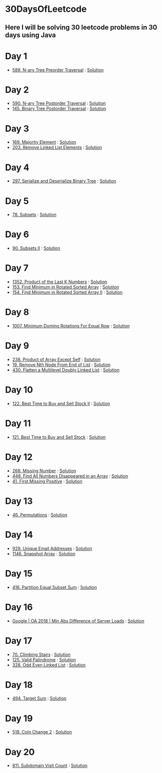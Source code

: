 # 30DaysOfLeetcode

## Here I will be solving 30 leetcode problems in 30 days using Java

# Day 1
- [589. N-ary Tree Preorder Traversal](https://leetcode.com/problems/n-ary-tree-preorder-traversal/) : [Solution](https://github.com/makrandp/30-days-of-leetcode/blob/master/Day%201/589.%20N-ary%20Tree%20Preorder%20Traversal.java)

# Day 2
- [590. N-ary Tree Postorder Traversal](https://leetcode.com/problems/n-ary-tree-postorder-traversal/) : [Solution](https://github.com/makrandp/30-days-of-leetcode/blob/master/Day%202/590.%20N-ary%20Tree%20Postorder%20Traversal.java)
- [145. Binary Tree Postorder Traversal](https://leetcode.com/problems/binary-tree-postorder-traversal/) : [Solution](https://github.com/makrandp/30-days-of-leetcode/blob/master/Day%202/145.%20Binary%20Tree%20Postorder%20Traversal.java)

# Day 3
- [169. Majority Element](https://leetcode.com/problems/majority-element/) : [Solution](https://github.com/makrandp/30-days-of-leetcode/blob/master/Day%203/169.%20Majority%20Element.java)
- [203. Remove Linked List Elements](https://leetcode.com/problems/remove-linked-list-elements/) : [Solution](https://github.com/makrandp/30-days-of-leetcode/blob/master/Day%203/203.%20Remove%20Linked%20List%20Elements.java)

# Day 4
- [297. Serialize and Deserialize Binary Tree](https://leetcode.com/problems/serialize-and-deserialize-binary-tree/) : [Solution](https://github.com/makrandp/30-days-of-leetcode/tree/master/Day%204)

# Day 5
- [78. Subsets](https://leetcode.com/problems/subsets/) : [Solution](https://github.com/makrandp/30-days-of-leetcode/tree/master/Day%205)

# Day 6
- [90. Subsets II](https://leetcode.com/problems/subsets-ii/) : [Solution](https://github.com/makrandp/30-days-of-leetcode/tree/master/Day%206)

# Day 7
- [1352. Product of the Last K Numbers](https://leetcode.com/problems/product-of-the-last-k-numbers/) : [Solution](https://github.com/makrandp/30-days-of-leetcode/blob/master/Day%207/1352.%20Product%20of%20the%20Last%20K%20Numbers.java)
- [153. Find Minimum in Rotated Sorted Array](https://leetcode.com/problems/find-minimum-in-rotated-sorted-array/) : [Solution](https://github.com/makrandp/30-days-of-leetcode/blob/master/Day%207/153.%20Find%20Minimum%20in%20Rotated%20Sorted%20Array.java)
- [154. Find Minimum in Rotated Sorted Array II](https://leetcode.com/problems/find-minimum-in-rotated-sorted-array-ii/) : [Solution](https://github.com/makrandp/30-days-of-leetcode/blob/master/Day%207/154.%20Find%20Minimum%20in%20Rotated%20Sorted%20Array%20II.java)

# Day 8
- [1007. Minimum Domino Rotations For Equal Row](https://leetcode.com/problems/minimum-domino-rotations-for-equal-row/) : [Solution](https://github.com/makrandp/30-days-of-leetcode/blob/master/Day%208/1007.%20Minimum%20Domino%20Rotations%20For%20Equal%20Row.java)

# Day 9
- [238. Product of Array Except Self](https://leetcode.com/problems/product-of-array-except-self/) : [Solution](https://github.com/makrandp/30-days-of-leetcode/blob/master/Day%209/238.%20Product%20of%20Array%20Except%20Self.java)
- [19. Remove Nth Node From End of List](https://leetcode.com/problems/remove-nth-node-from-end-of-list/) : [Solution](https://github.com/makrandp/30-days-of-leetcode/blob/master/Day%209/19.%20Remove%20Nth%20Node%20From%20End%20of%20List.java)
- [430. Flatten a Multilevel Doubly Linked List](https://leetcode.com/problems/flatten-a-multilevel-doubly-linked-list/) : [Solution](https://github.com/makrandp/30-days-of-leetcode/blob/master/Day%209/430.%20Flatten%20a%20Multilevel%20Doubly%20Linked%20List.java)

# Day 10
- [122. Best Time to Buy and Sell Stock II](https://leetcode.com/problems/best-time-to-buy-and-sell-stock-ii/) : [Solution](https://github.com/makrandp/30-days-of-leetcode/blob/master/Day%2010/122.%20Best%20Time%20to%20Buy%20and%20Sell%20Stock%20II.java)

# Day 11
- [121. Best Time to Buy and Sell Stock](https://leetcode.com/problems/best-time-to-buy-and-sell-stock/) : [Solution](https://github.com/makrandp/30-days-of-leetcode/blob/master/Day%2011/121.%20Best%20Time%20to%20Buy%20and%20Sell%20Stock.java)

# Day 12
- [268. Missing Number](https://leetcode.com/problems/missing-number/) : [Solution](https://github.com/makrandp/30-days-of-leetcode/blob/master/Day%2012/268.%20Missing%20Number.java)
- [448. Find All Numbers Disappeared in an Array](https://leetcode.com/problems/find-all-numbers-disappeared-in-an-array/) : [Solution](https://github.com/makrandp/30-days-of-leetcode/blob/master/Day%2012/448.%20Find%20All%20Numbers%20Disappeared%20in%20an%20Array.java)
- [41. First Missing Positive](https://leetcode.com/problems/first-missing-positive/) : [Solution](https://github.com/makrandp/30-days-of-leetcode/blob/master/Day%2012/41.%20First%20Missing%20Positive.java)

# Day 13
- [46. Permutations](https://leetcode.com/problems/permutations/) : [Solution](https://github.com/makrandp/30-days-of-leetcode/blob/master/Day%2013/46.%20Permutations.java)

# Day 14
- [929. Unique Email Addresses](https://leetcode.com/problems/unique-email-addresses/) : [Solution](https://github.com/makrandp/30-days-of-leetcode/blob/master/Day%2014/929.%20Unique%20Email%20Addresses.java)
- [1146. Snapshot Array](https://leetcode.com/problems/snapshot-array/) : [Solution](https://github.com/makrandp/30-days-of-leetcode/blob/master/Day%2014/1146.%20Snapshot%20Array.java)

# Day 15
- [416. Partition Equal Subset Sum](https://leetcode.com/problems/partition-equal-subset-sum/) : [Solution](https://github.com/makrandp/30-days-of-leetcode/blob/master/Day%2015/416.%20Partition%20Equal%20Subset%20Sum.java)

# Day 16
- [Google | OA 2018 | Min Abs Difference of Server Loads](https://leetcode.com/discuss/interview-question/356433/) : [Solution](https://github.com/makrandp/30-days-of-leetcode/blob/master/Day%2016/Google%20%7C%20OA%202018%20%7C%20Min%20Abs%20Difference%20of%20Server%20Loads.java)

# Day 17
- [70. Climbing Stairs](https://leetcode.com/problems/climbing-stairs/) : [Solution](https://github.com/makrandp/30-days-of-leetcode/blob/master/Day%2017/70.%20Climbing%20Stairs.java)
- [125. Valid Palindrome](https://leetcode.com/problems/valid-palindrome/) : [Solution](https://github.com/makrandp/30-days-of-leetcode/blob/master/Day%2017/125.%20Valid%20Palindrome.java)
- [328. Odd Even Linked List](https://leetcode.com/problems/odd-even-linked-list/) : [Solution](https://github.com/makrandp/30-days-of-leetcode/blob/master/Day%2017/328.%20Odd%20Even%20Linked%20List.java)

# Day 18
- [494. Target Sum](https://leetcode.com/problems/target-sum/) : [Solution](https://github.com/makrandp/30-days-of-leetcode/tree/master/Day%2018)

# Day 19
- [518. Coin Change 2](https://leetcode.com/problems/coin-change-2/) : [Solution](https://github.com/makrandp/30-days-of-leetcode/blob/master/Day%2019/518.%20Coin%20Change%202.java)

# Day 20
- [811. Subdomain Visit Count](https://leetcode.com/problems/subdomain-visit-count/) : [Solution](https://github.com/makrandp/30-days-of-leetcode/blob/master/Day%2020/811.%20Subdomain%20Visit%20Count.java)